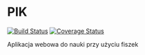 # PIK

[![Build Status](https://travis-ci.org/LuXuryPro/pik-fiszki.svg?branch=master)](https://travis-ci.org/LuXuryPro/pik-fiszki)
[![Coverage Status](https://coveralls.io/repos/github/LuXuryPro/pik-fiszki/badge.svg?branch=master)](https://coveralls.io/github/LuXuryPro/pik-fiszki?branch=master)

Aplikacja webowa do nauki przy użyciu fiszek
